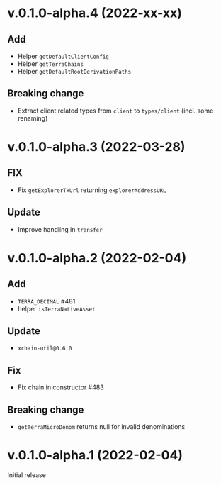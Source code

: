 # v.0.1.0-alpha.4 (2022-xx-xx)

## Add

- Helper `getDefaultClientConfig`
- Helper `getTerraChains`
- Helper `getDefaultRootDerivationPaths`

## Breaking change

- Extract client related types from `client` to `types/client` (incl. some renaming)

# v.0.1.0-alpha.3 (2022-03-28)

## FIX

- Fix `getExplorerTxUrl` returning `explorerAddressURL`

## Update

- Improve handling in `transfer`

# v.0.1.0-alpha.2 (2022-02-04)

## Add

- `TERRA_DECIMAL` #481
- helper `isTerraNativeAsset`

## Update

- `xchain-util@0.6.0`

## Fix

- Fix chain in constructor #483

## Breaking change

- `getTerraMicroDenom` returns null for invalid denominations

# v.0.1.0-alpha.1 (2022-02-04)

Initial release
